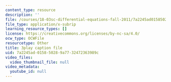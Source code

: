```yaml
---
content_type: resource
description: ''
file: /courses/18-03sc-differential-equations-fall-2011/7a2245ad015850289a7732472363989c_Gb5o6VNboV0.vtt
file_type: application/x-subrip
learning_resource_types: []
license: https://creativecommons.org/licenses/by-nc-sa/4.0/
ocw_type: OCWFile
resourcetype: Other
title: 3play caption file
uid: 7a2245ad-0158-5028-9a77-32472363989c
video_files:
  video_thumbnail_file: null
video_metadata:
  youtube_id: null
---
```


